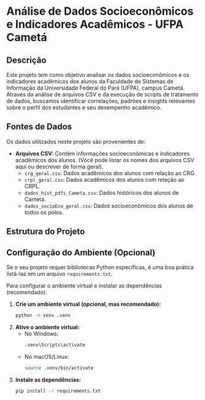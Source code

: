 # Análise de Dados Socioeconômicos e Indicadores Acadêmicos - UFPA Cametá

## Descrição

Este projeto tem como objetivo analisar os dados socioeconômicos e os indicadores acadêmicos dos alunos da Faculdade de Sistemas de Informação da Universidade Federal do Pará (UFPA), campus Cametá. Através da análise de arquivos CSV e da execução de scripts de tratamento de dados, buscamos identificar correlações, padrões e insights relevantes sobre o perfil dos estudantes e seu desempenho acadêmico.

## Fontes de Dados

Os dados utilizados neste projeto são provenientes de:

*   **Arquivos CSV:** Contêm informações socioeconômicas e indicadores acadêmicos dos alunos. (Você pode listar os nomes dos arquivos CSV aqui ou descrever de forma geral).
    *   `crg_geral.csv`: Dados acadêmicos dos alunos com relação ao CRG.
    *   `crpl_geral.csv`: Dados acadêmicos dos alunos com relação ao CRPL.
    *   `dados_hist_pdfs_Cameta.csv`: Dados históricos dos alunos de Cametá.
    *   `dados_socioEco_geral.csv`: Dados socioeconômicos dos alunos de todos os polos.
    

## Estrutura do Projeto




## Configuração do Ambiente (Opcional)

Se o seu projeto requer bibliotecas Python específicas, é uma boa prática listá-las em um arquivo `requirements.txt`.

Para configurar o ambiente virtual e instalar as dependências (recomendado):

1.  **Crie um ambiente virtual (opcional, mas recomendado):**
    ```bash
    python -m venv .venv
    ```
2.  **Ative o ambiente virtual:**
    *   No Windows:
        ```bash
        .venv\Scripts\activate
        ```
    *   No macOS/Linux:
        ```bash
        source .venv/bin/activate
        ```
3.  **Instale as dependências:**
    ```bash
    pip install -r requirements.txt
    ```



